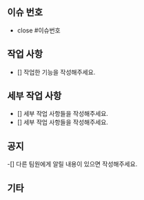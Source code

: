 ## 이슈 번호

- close #이슈번호

## 작업 사항

- [] 작업한 기능을 작성해주세요.

## 세부 작업 사항

- [] 세부 작업 사항들을 작성해주세요.
- [] 세부 작업 사항들을 작성해주세요.

## 공지

-[] 다른 팀원에게 알릴 내용이 있으면 작성해주세요.

## 기타
